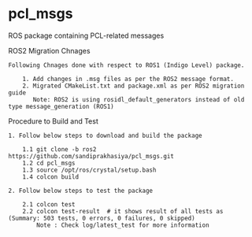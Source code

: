 pcl_msgs
========
ROS package containing PCL-related messages 

  ROS2 Migration Chnages

    Following Chnages done with respect to ROS1 (Indigo Level) package.    

        1. Add changes in .msg files as per the ROS2 message format.
        2. Migrated CMakeList.txt and package.xml as per ROS2 migration guide
           Note: ROS2 is using rosidl_default_generators instead of old type message_generation (ROS1)

  Procedure to Build and Test

    1. Follow below steps to download and build the package 

        1.1 git clone -b ros2 https://github.com/sandiprakhasiya/pcl_msgs.git
        1.2 cd pcl_msgs
        1.3 source /opt/ros/crystal/setup.bash 
        1.4 colcon build

    2. Follow below steps to test the package 

        2.1 colcon test
        2.2 colcon test-result  # it shows result of all tests as (Summary: 503 tests, 0 errors, 0 failures, 0 skipped)
            Note : Check log/latest_test for more information        
